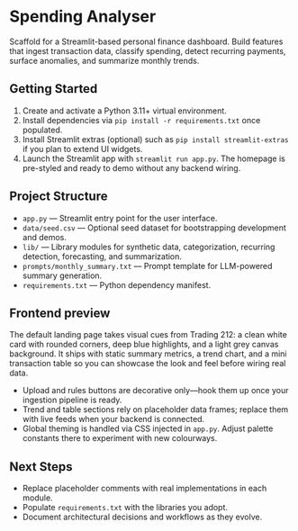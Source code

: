 # Spending Analyser

Scaffold for a Streamlit-based personal finance dashboard. Build features that ingest transaction data, classify spending, detect recurring payments, surface anomalies, and summarize monthly trends.

## Getting Started

1. Create and activate a Python 3.11+ virtual environment.
2. Install dependencies via `pip install -r requirements.txt` once populated.
3. Install Streamlit extras (optional) such as `pip install streamlit-extras` if you plan to extend UI widgets.
4. Launch the Streamlit app with `streamlit run app.py`. The homepage is pre-styled and ready to demo without any backend wiring.

## Project Structure

- `app.py` — Streamlit entry point for the user interface.
- `data/seed.csv` — Optional seed dataset for bootstrapping development and demos.
- `lib/` — Library modules for synthetic data, categorization, recurring detection, forecasting, and summarization.
- `prompts/monthly_summary.txt` — Prompt template for LLM-powered summary generation.
- `requirements.txt` — Python dependency manifest.

## Frontend preview

The default landing page takes visual cues from Trading 212: a clean white card with rounded corners, deep blue highlights, and a light grey canvas background. It ships with static summary metrics, a trend chart, and a mini transaction table so you can showcase the look and feel before wiring real data.

- Upload and rules buttons are decorative only—hook them up once your ingestion pipeline is ready.
- Trend and table sections rely on placeholder data frames; replace them with live feeds when your backend is connected.
- Global theming is handled via CSS injected in `app.py`. Adjust palette constants there to experiment with new colourways.

## Next Steps

- Replace placeholder comments with real implementations in each module.
- Populate `requirements.txt` with the libraries you adopt.
- Document architectural decisions and workflows as they evolve.
